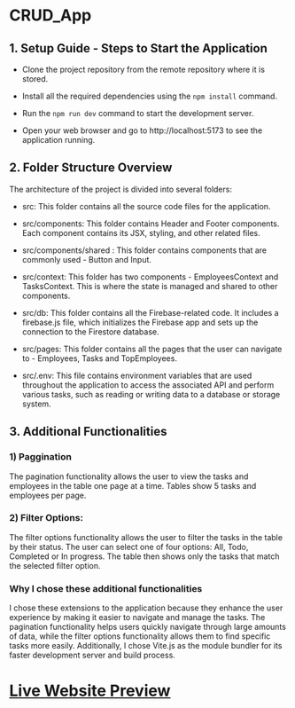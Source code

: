 # CRUD_App 

## 1. Setup Guide - Steps to Start the Application

- Clone the project repository from the remote repository where it is stored.

- Install all the required dependencies using the `npm install` command.

- Run the `npm run dev` command to start the development server.

- Open your web browser and go to http://localhost:5173 to see the application running.

## 2. Folder Structure Overview

The architecture of the project is divided into several folders: 

- src: This folder contains all the source code files for the application.

- src/components: This folder contains Header and Footer components. Each component contains its JSX, styling, and other related files.

- src/components/shared : This folder contains components that are commonly used - Button and Input.

- src/context: This folder has two components - EmployeesContext and TasksContext. This is where the state is managed and shared to other components. 

- src/db: This folder contains all the Firebase-related code. It includes a firebase.js file, which initializes the Firebase app and sets up the connection to the Firestore database.

- src/pages: This folder contains all the pages that the user can navigate to - Employees, Tasks and TopEmployees.

- src/.env: This file contains environment variables that are used throughout the application to access the associated API and perform various tasks, such as reading or writing data to a database or storage system.

## 3. Additional Functionalities

### 1) Paggination 

The pagination functionality allows the user to view the tasks and employees in the table one page at a time. Tables show 5 tasks and employees per page.

### 2) Filter Options:

The filter options functionality allows the user to filter the tasks in the table by their status. The user can select one of four options: All, Todo, Completed or In progress. The table then shows only the tasks that match the selected filter option.

### Why I chose these additional functionalities 

I chose these extensions to the application because they enhance the user experience by making it easier to navigate and manage the tasks. The pagination functionality helps users quickly navigate through large amounts of data, while the filter options functionality allows them to find specific tasks more easily. Additionally, I chose Vite.js as the module bundler for its faster development server and build process.

# [Live Website Preview](https://crud-app-58c6e.firebaseapp.com/)
